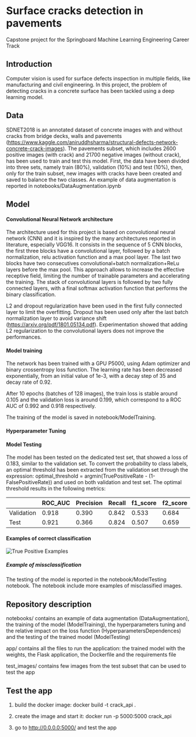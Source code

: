 # Surface cracks detection in pavements

Capstone project for the Springboard Machine Learning Engineering Career Track

## Introduction

Computer vision is used for surface defects inspection in multiple fields, like manufacturing and civil engineering. In this project, the problem of detecting cracks in a concrete surface has been tackled using a deep learning model.

## Data

SDNET2018 is an annotated dataset of concrete images with and without cracks from bridge decks, walls and pavements (https://www.kaggle.com/aniruddhsharma/structural-defects-network-concrete-crack-images). The pavements subset, which includes 2600 positive images (with crack) and 21700 negative images (without crack), has been used to train and test this model. First, the data have been divided into three sets, namely train (80%), validation (10%) and test (10%), then, only for the train subset, new images with cracks have been created and saved to balance the two classes. An example of data augmentation is reported in notebooks/DataAugmentation.ipynb  

## Model

#### Convolutional Neural Network architecture

The architecture used for this project is based on convolutional neural network (CNN) and it is inspired by the many architectures reported in literature, especially VGG16. It consists in the sequence of 5 CNN blocks, the first three blocks have a convolutional layer, followed by a batch normalization, relu activation function and a max pool layer. The last two blocks have two consecutives convolutional+batch normalization+ReLu layers before the max pool. This approach allows to increase the effective receptive field, limiting the number of trainable parameters and accelerating the training.
The stack of convolutional layers is followed by two fully connected layers, with a final softmax activation function that performs the binary classification.

L2 and dropout regularization have been used in the first fully connected layer to limit the overfitting. Dropout has been used only after the last batch normalization layer to avoid variance shift (https://arxiv.org/pdf/1801.05134.pdf). Experimentation showed that adding L2 regularization to the convolutional layers does not improve the performances.

#### Model training

The network has been trained with a GPU P5000, using Adam optimizer and binary crossentropy loss function. The learning rate has been decreased exponentially, from an initial value of 1e-3, with a decay step of 35 and decay rate of 0.92.

After 10 epochs (batches of 128 images), the train loss is stable around 0.105 and the validation loss is around 0.199, which correspond to a ROC AUC of 0.992 and 0.918 respectively.  

The training of the model is saved in notebook/ModelTraining.

#### Hyperparameter Tuning

#### Model Testing

The model has been tested on the dedicated test set, that showed a loss of 0.183, similar to the validation set. To convert the probability to class labels, an optimal threshold has been extracted from the validation set through the  expression: optimal_threshold = argmin(TruePositiveRate - (1-FalsePositiveRate)) and used on both validation and test set. The optimal threshold results in the following metrics:

| | ROC_AUC | Precision | Recall | f1_score | f2_score |
|---|---|---|---|---|---|
| Validation | 0.918 | 0.390 | 0.842 | 0.533 | 0.684|
|Test | 0.921 | 0.366 | 0.824 | 0.507 | 0.659 |

#### Examples of correct classification

![True Positive Examples](https://github.com/simo-bat/Crack_detection/tree/master/TruePositive.png?raw=true)

##### Example of missclassification 



The testing of the model is reported in the notebook/ModelTesting notebook. The notebook include more examples of misclassified images.

## Repository description

notebooks/ contains an example of data augmentation (DataAugmentation), the training of the model (ModelTraining), the hyperparameters tuning and the relative impact on the loss function (HyperparametersDependences) and the testing of the trained model (ModelTesting)

app/ contains all the files to run the application: the trained model with the weights, the Flask application, the Dockerfile and the requirements file

test_images/ contains few images from the test subset that can be used to test the app

## Test the app

1) build the docker image: docker build -t crack_api .

2) create the image and start it: docker run -p 5000:5000 crack_api

3) go to http://0.0.0.0:5000/ and test the app 